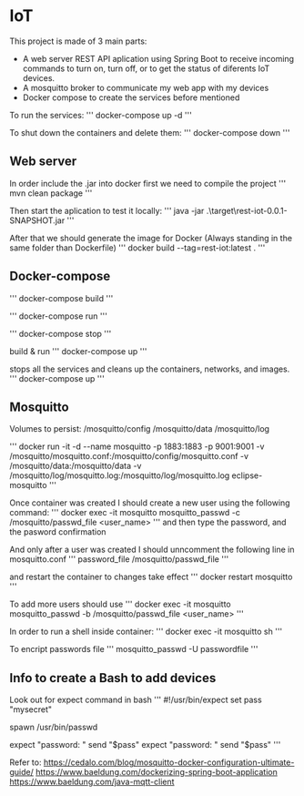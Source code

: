 # IoT
This project is made of 3 main parts: 
 - A web server REST API aplication using Spring Boot to receive incoming commands to turn on, turn off, or to get the status of diferents IoT devices. 
 - A mosquitto broker to communicate my web app with my devices
 - Docker compose to create the services before mentioned

To run the services: 
'''
docker-compose up -d
'''

To shut down the containers and delete them:
'''
docker-compose down
'''


## Web server
In order include the .jar into docker first we need to compile the project
'''
mvn clean package 
'''

Then start the aplication to test it locally:
'''
java -jar .\target\rest-iot-0.0.1-SNAPSHOT.jar
'''

After that we should generate the image for Docker (Always standing in the same folder than Dockerfile)
'''
docker build --tag=rest-iot:latest .
'''

## Docker-compose
'''
docker-compose build
'''

'''
docker-compose run
'''

'''
docker-compose stop
'''

build & run
'''
docker-compose up
'''

stops all the services and cleans up the containers, networks, and images.
'''
docker-compose up
'''

## Mosquitto
Volumes to persist:
/mosquitto/config
/mosquitto/data
/mosquitto/log

'''
docker run -it -d --name mosquitto -p 1883:1883 -p 9001:9001 -v /mosquitto/mosquitto.conf:/mosquitto/config/mosquitto.conf -v /mosquitto/data:/mosquitto/data -v /mosquitto/log/mosquitto.log:/mosquitto/log/mosquitto.log eclipse-mosquitto
'''

Once container was created I should create a new user using the following command:
'''
 docker exec -it mosquitto mosquitto_passwd -c /mosquitto/passwd_file <user_name>
'''
and then type the password, and the pasword confirmation

And only after a user was created I should unncomment the following line in mosquitto.conf
'''
password_file /mosquitto/passwd_file
'''

and restart the container to changes take effect
'''
docker restart mosquitto
'''

To add more users should use 
'''
docker exec -it mosquitto mosquitto_passwd -b /mosquitto/passwd_file <user_name> <password>
'''

In order to run a shell inside container:
'''
docker exec -it mosquitto sh 
'''

To encript passwords file
'''
mosquitto_passwd -U passwordfile
'''

## Info to create a Bash to add devices
Look out for expect command in bash
'''
#!/usr/bin/expect
set pass "mysecret"

spawn /usr/bin/passwd

expect "password: "
send "$pass"
expect "password: "
send "$pass"
'''

Refer to:
 https://cedalo.com/blog/mosquitto-docker-configuration-ultimate-guide/
 https://www.baeldung.com/dockerizing-spring-boot-application
 https://www.baeldung.com/java-mqtt-client
